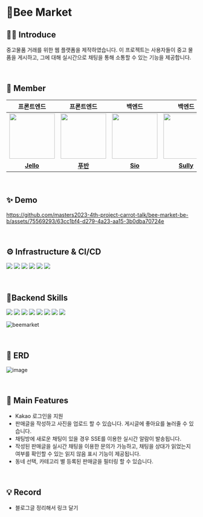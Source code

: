 # 🐝Bee Market
## 🙋‍♂️ Introduce
중고물품 거래를 위한 웹 플랫폼을 제작하였습니다. 이 프로젝트는 사용자들이 중고 물품을 게시하고, 그에 대해 실시간으로 채팅을 통해 소통할 수 있는 기능을 제공합니다.

<br/>

## 🧑 Member

|                                                       프론트엔드                                                       |                                                      프론트엔드                                                      |                                                       백엔드                                                |                                                       백엔드                                                      |
|:-----------------------------------------------------------------------------------------------------------------:|:---------------------------------------------------------------------------------------------------------------:|:---------------------------------------------------------------------------------------------------------------:|:---------------------------------------------------------------------------------------------------------------:|
| <a href="https://github.com/hjsong333"><img src = "https://avatars.githubusercontent.com/u/60080167?v=4" width="120px;"> | <a href="https://github.com/gunoc"><img src = "https://avatars.githubusercontent.com/gunoc" width="120px;"> | <a href="https://github.com/chunghye98"><img src = "https://avatars.githubusercontent.com/chunghye98" width="120px;"> | <a href="https://github.com/won4885"><img src = "https://avatars.githubusercontent.com/won4885" width="120px;"> |                                         |                                         |
|                                     [**Jello**](https://github.com/hjsong333)                                      |                                      [**푸반**](https://github.com/gunoc)                                      |                                      [**Sio**](https://github.com/chunghye98)                                      |                                     [**Sully**](https://github.com/won4885)                                     |

<br/>

## ✨ Demo
https://github.com/masters2023-4th-project-carrot-talk/bee-market-be-b/assets/75569293/63cc1bf4-d279-4a23-aa15-3b0dba70724e

<br/>

## ⚙️ Infrastructure & CI/CD
<img src="https://img.shields.io/badge/AWS%20EC2-FA7343?style=flat&logo=amazonec2&logoColor=white"/> <img src="https://img.shields.io/badge/AWS%20RDS-red?style=flat&logo=amazonrds&logoColor=white"/> <img src="https://img.shields.io/badge/AWS%20S3-569A31?style=flat&logo=amazons3&logoColor=white"/> <img src="https://img.shields.io/badge/nginx-009639?style=flat&logo=nginx&logoColor=white"/> <img src="https://img.shields.io/badge/Github%20Actions-2088FF?style=flat&logo=GithubActions&logoColor=white"/> <img src="https://img.shields.io/badge/Docker-2496ED?style=flat-square&logo=Docker&logoColor=white"/>



<br/>

## 🚀Backend Skills
<img src="https://img.shields.io/badge/Java-007396?style=flat&logo=java&logoColor=white"/> <img src="https://img.shields.io/badge/Gradle-02303A?style=flat&logo=Gradle&logoColor=white"/> <img src="https://img.shields.io/badge/SpringBoot-6DB33F?style=flat&logo=SpringBoot&logoColor=white"/>  <img src="https://img.shields.io/badge/MySQL-4479A1?style=flat&logo=MySQL&logoColor=white"/> <img src="https://img.shields.io/badge/-IntelliJ%20IDEA-FF3850?style=flat&logo=IntelliJ%20IDEA&logoColor=white"/> <img src="https://img.shields.io/badge/JPA-212121?style=  &logo=jpa&logoColor=white"/> <img src="https://img.shields.io/badge/Querydsl-0285C9?style=  &logo=querydsl&logoColor=white"/> <img src="https://img.shields.io/badge/Redis-DC382D?style=flat-square&logo=Redis&logoColor=white"/>

![beemarket](https://github.com/masters2023-4th-project-carrot-talk/carrot-talk-be-a/assets/57451700/c16c3024-3457-4ef1-ae8d-82a54a352df6)

<br/>

## 📜 ERD
![image](https://github.com/masters2023-4th-project-carrot-talk/carrot-talk-be-a/assets/57451700/1d477a9a-e55f-4a76-983e-77d4056623c9)

<br/>

## 📌 Main Features
- Kakao 로그인을 지원
- 판매글을 작성하고 사진을 업로드 할 수 있습니다. 게시글에 좋아요를 눌러줄 수 있습니다.
- 채팅방에 새로운 채팅이 있을 경우 SSE를 이용한 실시간 알람이 발송됩니다.
- 작성된 판매글을 실시간 채팅을 이용한 문의가 가능하고, 채팅을 상대가 읽었는지 여부를 확인할 수 있는 읽지 않음 표시 기능이 제공됩니다.
- 동네 선택, 카테고리 별 등록된 판매글을 필터링 할 수 있습니다.

<br/>

## 💡 Record
- 블로그글 정리해서 링크 달기

<br/>
